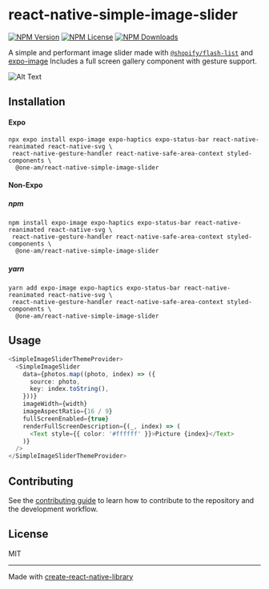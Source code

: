 # react-native-simple-image-slider
[![NPM Version](https://img.shields.io/npm/v/@one-am/react-native-simple-image-slider.svg?style=flat)](https://www.npmjs.com/package/@one-am/react-native-simple-image-slider)
[![NPM License](https://img.shields.io/npm/l/@one-am/react-native-simple-image-slider.svg?style=flat)](LICENSE)
[![NPM Downloads](https://img.shields.io/npm/dt/@one-am/react-native-simple-image-slider.svg?style=flat)](https://www.npmjs.com/package/@one-am/react-native-simple-image-slider)

A simple and performant image slider made with [`@shopify/flash-list`](https://github.com/Shopify/flash-list)
and [expo-image](https://docs.expo.dev/versions/latest/sdk/image/)
Includes a full screen gallery component with gesture support.

![Alt Text](docs/slider-demo.gif)

## Installation

#### Expo

```shell
npx expo install expo-image expo-haptics expo-status-bar react-native-reanimated react-native-svg \
 react-native-gesture-handler react-native-safe-area-context styled-components \
  @one-am/react-native-simple-image-slider
```

#### Non-Expo

##### npm

```shell
npm install expo-image expo-haptics expo-status-bar react-native-reanimated react-native-svg \
 react-native-gesture-handler react-native-safe-area-context styled-components \
  @one-am/react-native-simple-image-slider
```

##### yarn

```shell
yarn add expo-image expo-haptics expo-status-bar react-native-reanimated react-native-svg \
 react-native-gesture-handler react-native-safe-area-context styled-components \
  @one-am/react-native-simple-image-slider
```

## Usage

```typescript jsx
<SimpleImageSliderThemeProvider>
  <SimpleImageSlider
    data={photos.map((photo, index) => ({
      source: photo,
      key: index.toString(),
    }))}
    imageWidth={width}
    imageAspectRatio={16 / 9}
    fullScreenEnabled={true}
    renderFullScreenDescription={(_, index) => (
      <Text style={{ color: '#ffffff' }}>Picture {index}</Text>
    )}
  />
</SimpleImageSliderThemeProvider>
```

## Contributing

See the [contributing guide](CONTRIBUTING.md) to learn how to contribute to the repository and the development workflow.

## License

MIT

---

Made with [create-react-native-library](https://github.com/callstack/react-native-builder-bob)
